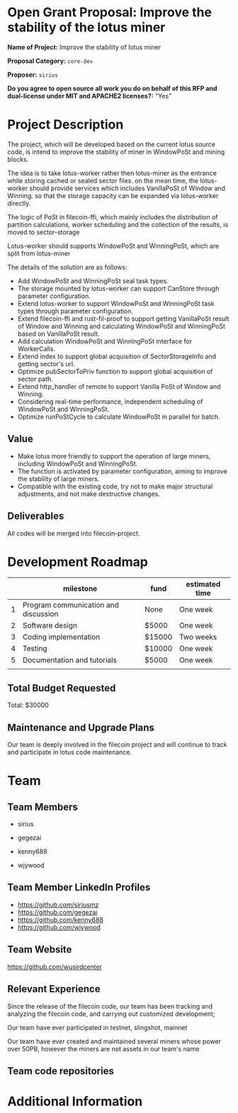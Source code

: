 # Open Grant Proposal: Improve the stability of the lotus miner

**Name of Project:** Improve the stability of lotus miner

**Proposal Category:** `core-dev`

**Proposer:** `sirius`

**Do you agree to open source all work you do on behalf of this RFP and dual-license under MIT and APACHE2 licenses?:** "Yes"

# Project Description

The project, which will be developed based on the current lotus source code, is intend to improve the stability of miner in WindowPoSt and mining blocks.

The idea is to take lotus-worker rather then lotus-miner as the entrance  while storing cached or sealed sector files. on the mean time, the lotus-worker should provide services which includes VanillaPoSt of Window and Winning. so that the storage capacity can be expanded via lotus-worker directly.

The logic of PoSt in filecoin-ffi, which mainly includes the distribution of partition calculations, worker scheduling and the collection of the results, is moved to sector-storage

Lotus-worker should supports WindowPoSt and WinningPoSt, which are split from lotus-miner

The details of the solution are as follows: 

- Add WindowPoSt and WinningPoSt seal task types.
- The storage mounted by lotus-worker can support CanStore through parameter configuration.
- Extend lotus-worker to support WindowPoSt and WinningPoSt task types through parameter configuration.
- Extend filecoin-ffi and rust-fil-proof to support getting VanillaPoSt result of Window and Winning and calculating WindowPoSt and WinningPoSt based on VanillaPoSt result.
- Add calculation WindowPoSt and WinningPoSt interface for WorkerCalls.
- Extend index to support global acquisition of SectorStorageInfo and getting sector's url.
- Optimize pubSectorToPriv function to support global acquisition of sector path.
- Extend http_handler of remote to support Vanilla PoSt of Window and Winning.
- Considering real-time performance, independent scheduling of WindowPoSt and WinningPoSt.
- Optimize runPoStCycle to calculate WindowPoSt in parallel for batch.


## Value

- Make lotus more friendly to support the operation of large miners, including WindowPoSt and WinningPoSt.
- The function is activated by parameter configuration, aiming to improve the stability of large miners.
- Compatible with the existing code, try not to make major structural adjustments, and not make destructive changes.



## Deliverables

All codes will be merged into filecoin-project.

# Development Roadmap

|  | milestone | fund | estimated time |
| --- | --- | --- | --- |
| 1 | Program communication and discussion | None | One week |
| 2 | Software design | $5000 | One week |
| 3 | Coding implementation | $15000 | Two weeks |
| 4 | Testing | $10000 | One week |
| 5    | Documentation and tutorials          | $5000  | One week       |
|      |              |      |            |




## Total Budget Requested



Total: $30000



## Maintenance and Upgrade Plans

Our team is deeply involved in the filecoin project and will continue to track and participate in lotus code maintenance.

# Team

## Team Members

- sirius

- gegezai

- kenny688

- wjywood

  

## Team Member LinkedIn Profiles

- https://github.com/siriusmz
- https://github.com/gegezai
- https://github.com/kenny688
- https://github.com/wjywood

## Team Website

https://github.com/wusirdcenter

## Relevant Experience

Since the release of the filecoin code, our team has been tracking and analyzing the filecoin code, and carrying out customized development;

Our team have ever participated in testnet, slingshot, mainnet

Our team have ever created and maintained several miners whose power over 50PB, however the miners are not assets in our team's name



## Team code repositories





# Additional Information

